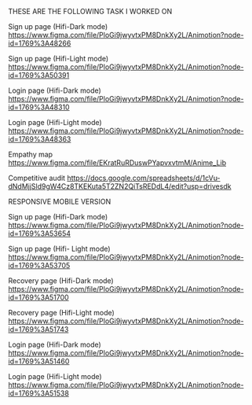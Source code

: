 THESE ARE THE FOLLOWING TASK I WORKED ON

Sign up page (Hifi-Dark mode) https://www.figma.com/file/PloGi9jwyvtxPM8DnkXy2L/Animotion?node-id=1769%3A48266

Sign up page (Hifi-Light mode) https://www.figma.com/file/PloGi9jwyvtxPM8DnkXy2L/Animotion?node-id=1769%3A50391

Login page (Hifi-Dark mode) https://www.figma.com/file/PloGi9jwyvtxPM8DnkXy2L/Animotion?node-id=1769%3A48310

Login page (Hifi-Light mode) https://www.figma.com/file/PloGi9jwyvtxPM8DnkXy2L/Animotion?node-id=1769%3A48363

Empathy map https://www.figma.com/file/EKratRuRDuswPYapvxvtmM/Anime_Lib

Competitive audit https://docs.google.com/spreadsheets/d/1cVu-dNdMjjSld9gW4Cz8TKEKuta5T2ZN2QiTsREDdL4/edit?usp=drivesdk

RESPONSIVE MOBILE VERSION

Sign up page (Hifi-Dark mode) https://www.figma.com/file/PloGi9jwyvtxPM8DnkXy2L/Animotion?node-id=1769%3A53654

Sign up page (Hifi- Light mode) https://www.figma.com/file/PloGi9jwyvtxPM8DnkXy2L/Animotion?node-id=1769%3A53705

Recovery page (Hifi-Dark mode) https://www.figma.com/file/PloGi9jwyvtxPM8DnkXy2L/Animotion?node-id=1769%3A51700

Recovery page (Hifi-Light mode) https://www.figma.com/file/PloGi9jwyvtxPM8DnkXy2L/Animotion?node-id=1769%3A51743

Login page (Hifi-Dark mode) https://www.figma.com/file/PloGi9jwyvtxPM8DnkXy2L/Animotion?node-id=1769%3A51460

Login page (Hifi-Light mode) https://www.figma.com/file/PloGi9jwyvtxPM8DnkXy2L/Animotion?node-id=1769%3A51538
